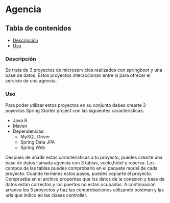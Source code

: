 # Agencia
## Tabla de contenidos
- [Descripción](#descripción)
- [Uso](#uso)

### Descripción
Se trata de 3 proyectos de microservicios realizados con springboot y una base de datos. Estos proyectos interaccionan entre si para ofrecer el servicio de una agencia.

### Uso
Para poder utilizar estos proyectos en su conjunto debes crearte 3 poyectos Spring Starter project con las siguientes caracteristicas:
- Java 8
- Maven
- Dependencias:
  - MySQL Driver
  - Spring Data JPA
  - Spring Web

Despues de añadir estas caracteristicas a tu proyecto, puedes crearte una base de datos llamada agencia con 3 tablas, vuelo,hotel y reserva.
Los campos de las tablas puedes comprobarlo en el paquete model de cada proyecto.
Cuando termines estos pasos, puedes copiarte el proyecto. 
Comprueba en el archivo properties que los datos de la conexion y base de datos estan correctos y los puertos no estan ocupados.
A continuacion arranca los 3 proyectos y haz las comprobaciones utilizando postman y las urls que indico en las clases controller.

